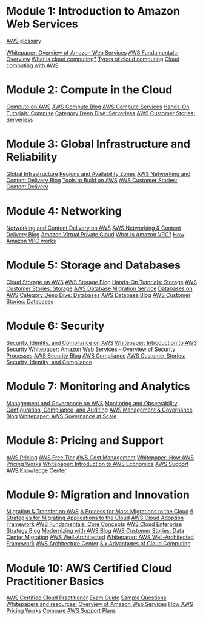 # Module 1: Introduction to Amazon Web Services
[AWS glossary](https://docs.aws.amazon.com/general/latest/gr/glos-chap.html)

[Whitepaper: Overview of Amazon Web Services](https://d0.awsstatic.com/whitepapers/aws-overview.pdf)
[AWS Fundamentals: Overview](https://aws.amazon.com/getting-started/cloud-essentials/)
[What is cloud computing?](https://aws.amazon.com/what-is-cloud-computing/)
[Types of cloud computing](https://aws.amazon.com/types-of-cloud-computing/)
[Cloud computing with AWS](https://aws.amazon.com/what-is-aws/)

# Module 2: Compute in the Cloud
[Compute on AWS](https://aws.amazon.com/products/compute/)
[AWS Compute Blog](https://aws.amazon.com/blogs/compute/)
[AWS Compute Services](https://docs.aws.amazon.com/whitepapers/latest/aws-overview/compute-services.html)
[Hands-On Tutorials: Compute](https://aws.amazon.com/getting-started/hands-on/?awsf.getting-started-category=category%23compute&awsf.getting-started-content-type=content-type%23hands-on&getting-started-all.sort-by=item.additionalFields.content-latest-publish-date&getting-started-all.sort-order=desc&awsf.getting-started-level=*all)
[Category Deep Dive: Serverless]( https://aws.amazon.com/getting-started/deep-dive-serverless/)
[AWS Customer Stories: Serverless]( https://aws.amazon.com/solutions/case-studies/?customer-references-cards.sort-by=item.additionalFields.publishedDate&customer-references-cards.sort-order=desc&awsf.customer-references-location=*all&awsf.customer-references-segment=*all&awsf.customer-references-product=product%23vpc%7Cproduct%23api-gateway%7Cproduct%23cloudfront%7Cproduct%23route53%7Cproduct%23directconnect%7Cproduct%23elb&awsf.customer-references-category=category%23serverless&awsf.content-type=*all&awsf.customer-references-industry=*all&awsf.customer-references-use-case=*all&awsf.customer-references-tech-category=*all)

# Module 3: Global Infrastructure and Reliability
[Global Infrastructure](https://aws.amazon.com/about-aws/global-infrastructure/)
[Regions and Availability Zones](https://aws.amazon.com/about-aws/global-infrastructure/regions_az/)
[AWS Networking and Content Delivery Blog](https://aws.amazon.com/blogs/networking-and-content-delivery/)
[Tools to Build on AWS](https://aws.amazon.com/developer/tools/)
[AWS Customer Stories: Content Delivery](https://aws.amazon.com/solutions/case-studies/?customer-references-cards.sort-by=item.additionalFields.publishedDate&customer-references-cards.sort-order=desc&awsf.customer-references-location=*all&awsf.customer-references-segment=*all&awsf.customer-references-product=product%23vpc%7Cproduct%23api-gateway%7Cproduct%23cloudfront%7Cproduct%23route53%7Cproduct%23directconnect%7Cproduct%23elb&awsf.customer-references-category=category%23content-delivery&awsf.content-type=*all&awsf.customer-references-industry=*all&awsf.customer-references-use-case=*all&awsf.customer-references-tech-category=*all)

# Module 4: Networking
[Networking and Content Delivery on AWS]( https://aws.amazon.com/products/networking/)
[AWS Networking & Content Delivery Blog]( https://aws.amazon.com/blogs/networking-and-content-delivery/)
[Amazon Virtual Private Cloud]( https://aws.amazon.com/vpc/)
[What is Amazon VPC?]( https://docs.aws.amazon.com/vpc/latest/userguide/what-is-amazon-vpc.html)
[How Amazon VPC works]( https://docs.aws.amazon.com/vpc/latest/userguide/how-it-works.html)

# Module 5: Storage and Databases
[Cloud Storage on AWS]()
[AWS Storage Blog]()
[Hands-On Tutorials: Storage]()
[AWS Customer Stories: Storage]()
[AWS Database Migration Service]()
[Databases on AWS]()
[Category Deep Dive: Databases]()
[AWS Database Blog]()
[AWS Customer Stories: Databases]()

# Module 6: Security
[Security, Identity, and Compliance on AWS]()
[Whitepaper: Introduction to AWS Security]()
[Whitepaper: Amazon Web Services - Overview of Security Processes]()
[AWS Security Blog]()
[AWS Compliance]()
[AWS Customer Stories: Security, Identity, and Compliance]()

# Module 7: Monitoring and Analytics
[Management and Governance on AWS]()
[Monitoring and Observability]()
[Configuration, Compliance, and Auditing]()
[AWS Management & Governance Blog]()
[Whitepaper: AWS Governance at Scale]()

# Module 8: Pricing and Support
[AWS Pricing]()
[AWS Free Tier]()
[AWS Cost Management]()
[Whitepaper: How AWS Pricing Works]()
[Whitepaper: Introduction to AWS Economics]()
[AWS Support]()
[AWS Knowledge Center]()

# Module 9: Migration and Innovation
[Migration & Transfer on AWS]()
[A Process for Mass Migrations to the Cloud]()
[6 Strategies for Migrating Applications to the Cloud]()
[AWS Cloud Adoption Framework]()
[AWS Fundamentals: Core Concepts]()
[AWS Cloud Enterprise Strategy Blog]()
[Modernizing with AWS Blog]()
[AWS Customer Stories: Data Center Migration]()
[AWS Well-Architected]()
[Whitepaper: AWS Well-Architected Framework]()
[AWS Architecture Center]()
[Six Advantages of Cloud Computing]()

# Module 10: AWS Certified Cloud Practitioner Basics
[AWS Certified Cloud Practitioner]()
[Exam Guide]()
[Sample Questions]()
[Whitepapers and resources:]()
[Overview of Amazon Web Services]()
[How AWS Pricing Works]()
[Compare AWS Support Plans]()
